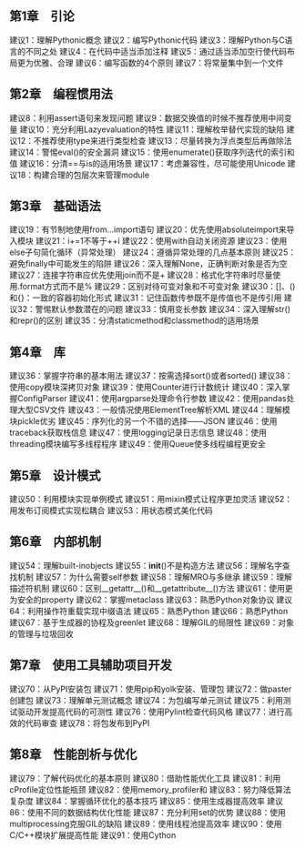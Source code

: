 ## 第1章　引论
建议1：理解Pythonic概念
建议2：编写Pythonic代码
建议3：理解Python与C语言的不同之处
建议4：在代码中适当添加注释
建议5：通过适当添加空行使代码布局更为优雅、合理
建议6：编写函数的4个原则
建议7：将常量集中到一个文件
## 第2章　编程惯用法
建议8：利用assert语句来发现问题
建议9：数据交换值的时候不推荐使用中间变量
建议10：充分利用Lazyevaluation的特性
建议11：理解枚举替代实现的缺陷
建议12：不推荐使用type来进行类型检查
建议13：尽量转换为浮点类型后再做除法
建议14：警惕eval()的安全漏洞
建议15：使用enumerate()获取序列迭代的索引和值
建议16：分清==与is的适用场景
建议17：考虑兼容性，尽可能使用Unicode
建议18：构建合理的包层次来管理module
## 第3章　基础语法
建议19：有节制地使用from...import语句
建议20：优先使用absoluteimport来导入模块
建议21：i+=1不等于++i
建议22：使用with自动关闭资源
建议23：使用else子句简化循环（异常处理）
建议24：遵循异常处理的几点基本原则
建议25：避免finally中可能发生的陷阱
建议26：深入理解None，正确判断对象是否为空
建议27：连接字符串应优先使用join而不是+
建议28：格式化字符串时尽量使用.format方式而不是%
建议29：区别对待可变对象和不可变对象
建议30：[]、()和{}：一致的容器初始化形式
建议31：记住函数传参既不是传值也不是传引用
建议32：警惕默认参数潜在的问题
建议33：慎用变长参数
建议34：深入理解str()和repr()的区别
建议35：分清staticmethod和classmethod的适用场景
## 第4章　库
建议36：掌握字符串的基本用法
建议37：按需选择sort()或者sorted()
建议38：使用copy模块深拷贝对象
建议39：使用Counter进行计数统计
建议40：深入掌握ConfigParser
建议41：使用argparse处理命令行参数
建议42：使用pandas处理大型CSV文件
建议43：一般情况使用ElementTree解析XML
建议44：理解模块pickle优劣
建议45：序列化的另一个不错的选择——JSON
建议46：使用traceback获取栈信息
建议47：使用logging记录日志信息
建议48：使用threading模块编写多线程程序
建议49：使用Queue使多线程编程更安全
## 第5章　设计模式
建议50：利用模块实现单例模式
建议51：用mixin模式让程序更加灵活
建议52：用发布订阅模式实现松耦合
建议53：用状态模式美化代码
## 第6章　内部机制
建议54：理解built-inobjects
建议55：__init__()不是构造方法
建议56：理解名字查找机制
建议57：为什么需要self参数
建议58：理解MRO与多继承
建议59：理解描述符机制
建议60：区别__getattr__()和__getattribute__()方法
建议61：使用更为安全的property
建议62：掌握metaclass
建议63：熟悉Python对象协议
建议64：利用操作符重载实现中缀语法
建议65：熟悉Python
建议66：熟悉Python
建议67：基于生成器的协程及greenlet
建议68：理解GIL的局限性
建议69：对象的管理与垃圾回收
## 第7章　使用工具辅助项目开发
建议70：从PyPI安装包
建议71：使用pip和yolk安装、管理包
建议72：做paster创建包
建议73：理解单元测试概念
建议74：为包编写单元测试
建议75：利用测试驱动开发提高代码的可测性
建议76：使用Pylint检查代码风格
建议77：进行高效的代码审查
建议78：将包发布到PyPI
## 第8章　性能剖析与优化
建议79：了解代码优化的基本原则
建议80：借助性能优化工具
建议81：利用cProfile定位性能瓶颈
建议82：使用memory_profiler和
建议83：努力降低算法复杂度
建议84：掌握循环优化的基本技巧
建议85：使用生成器提高效率
建议86：使用不同的数据结构优化性能
建议87：充分利用set的优势
建议88：使用multiprocessing克服GIL的缺陷
建议89：使用线程池提高效率
建议90：使用C/C++模块扩展提高性能
建议91：使用Cython
